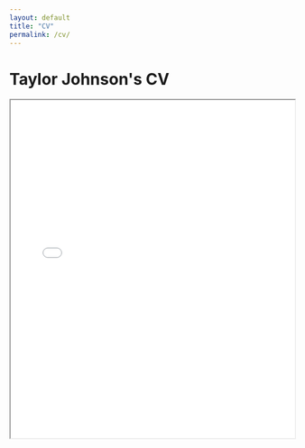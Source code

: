 ```yaml
---
layout: default
title: "CV"
permalink: /cv/
---
```


# Taylor Johnson's CV

<iframe src="/assets/CV__TLJ.pdf" width="100%" height="600px">
  <p>Your browser does not support PDFs. Please download the PDF to view it: 
  <a href="/assets/CV__TLJ.pdf">Download CV</a>.</p>
</iframe>
